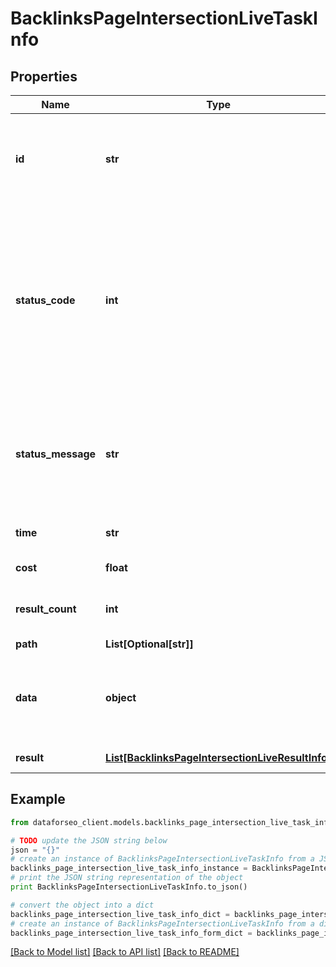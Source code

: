 # BacklinksPageIntersectionLiveTaskInfo


## Properties

Name | Type | Description | Notes
------------ | ------------- | ------------- | -------------
**id** | **str** | task identifier unique task identifier in our system in the UUID format | [optional] 
**status_code** | **int** | status code of the task generated by DataForSEO, can be within the following range: 10000-60000 you can find the full list of the response codes here | [optional] 
**status_message** | **str** | informational message of the task you can find the full list of general informational messages here | [optional] 
**time** | **str** | execution time, seconds | [optional] 
**cost** | **float** | total tasks cost, USD | [optional] 
**result_count** | **int** | number of elements in the result array | [optional] 
**path** | **List[Optional[str]]** | URL path | [optional] 
**data** | **object** | contains the same parameters that you specified in the POST request | [optional] 
**result** | [**List[BacklinksPageIntersectionLiveResultInfo]**](BacklinksPageIntersectionLiveResultInfo.md) | array of results | [optional] 

## Example

```python
from dataforseo_client.models.backlinks_page_intersection_live_task_info import BacklinksPageIntersectionLiveTaskInfo

# TODO update the JSON string below
json = "{}"
# create an instance of BacklinksPageIntersectionLiveTaskInfo from a JSON string
backlinks_page_intersection_live_task_info_instance = BacklinksPageIntersectionLiveTaskInfo.from_json(json)
# print the JSON string representation of the object
print BacklinksPageIntersectionLiveTaskInfo.to_json()

# convert the object into a dict
backlinks_page_intersection_live_task_info_dict = backlinks_page_intersection_live_task_info_instance.to_dict()
# create an instance of BacklinksPageIntersectionLiveTaskInfo from a dict
backlinks_page_intersection_live_task_info_form_dict = backlinks_page_intersection_live_task_info.from_dict(backlinks_page_intersection_live_task_info_dict)
```
[[Back to Model list]](../README.md#documentation-for-models) [[Back to API list]](../README.md#documentation-for-api-endpoints) [[Back to README]](../README.md)


